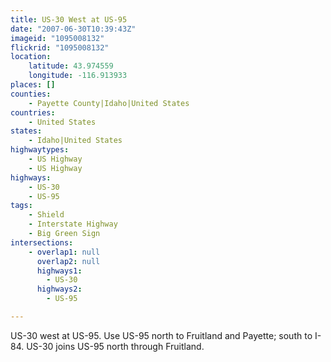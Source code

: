```yaml
---
title: US-30 West at US-95
date: "2007-06-30T10:39:43Z"
imageid: "1095008132"
flickrid: "1095008132"
location:
    latitude: 43.974559
    longitude: -116.913933
places: []
counties:
    - Payette County|Idaho|United States
countries:
    - United States
states:
    - Idaho|United States
highwaytypes:
    - US Highway
    - US Highway
highways:
    - US-30
    - US-95
tags:
    - Shield
    - Interstate Highway
    - Big Green Sign
intersections:
    - overlap1: null
      overlap2: null
      highways1:
        - US-30
      highways2:
        - US-95

---
```

US-30 west at US-95.  Use US-95 north to Fruitland and Payette; south to I-84.  US-30 joins US-95 north through Fruitland.